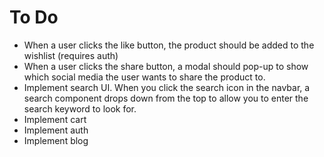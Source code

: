 # To Do

- When a user clicks the like button, the product should be added to the wishlist (requires auth)
- When a user clicks the share button, a modal should pop-up to show which social media the user wants to share the product to.
- Implement search UI. When you click the search icon in the navbar, a search component drops down from the top to allow you to enter the search keyword to look for.
- Implement cart
- Implement auth
- Implement blog
